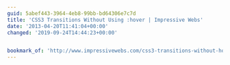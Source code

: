 ```yaml
---
guid: 5abef443-3964-4eb8-99bb-bd64306e7c7d
title: 'CSS3 Transitions Without Using :hover | Impressive Webs'
date: '2013-04-20T11:41:04+00:00'
changed: '2019-09-24T14:44:23+00:00'


bookmark_of: 'http://www.impressivewebs.com/css3-transitions-without-hover/'
---
```




